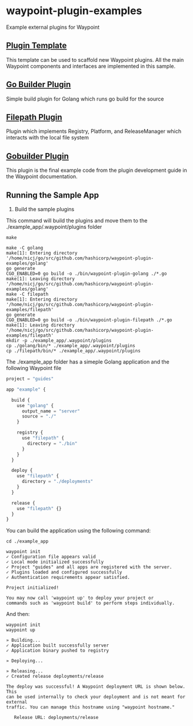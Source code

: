 # waypoint-plugin-examples
Example external plugins for Waypoint

## [Plugin Template](./template)

This template can be used to scaffold new Waypoint plugins. All the main Waypoint components and interfaces are implemented in this sample.

## [Go Builder Plugin](./golang)

Simple build plugin for Golang which runs go build for the source

## [Filepath Plugin](./filepath)

Plugin which implements Registry, Platform, and ReleaseManager which interacts with the local file system

## [Gobuilder Plugin](./gobuilder_final)

This plugin is the final example code from the plugin development guide in the Waypoint documentation.

## Running the Sample App

1. Build the sample plugins

This command will build the plugins and move them to the ./example_app/.waypoint/plugins folder

```shell
make

make -C golang
make[1]: Entering directory '/home/nicj/go/src/github.com/hashicorp/waypoint-plugin-examples/golang'
go generate
CGO_ENABLED=0 go build -o ./bin/waypoint-plugin-golang ./*.go
make[1]: Leaving directory '/home/nicj/go/src/github.com/hashicorp/waypoint-plugin-examples/golang'
make -C filepath
make[1]: Entering directory '/home/nicj/go/src/github.com/hashicorp/waypoint-plugin-examples/filepath'
go generate
CGO_ENABLED=0 go build -o ./bin/waypoint-plugin-filepath ./*.go
make[1]: Leaving directory '/home/nicj/go/src/github.com/hashicorp/waypoint-plugin-examples/filepath'
mkdir -p ./example_app/.waypoint/plugins
cp ./golang/bin/* ./example_app/.waypoint/plugins
cp ./filepath/bin/* ./example_app/.waypoint/plugins
```

The ./example_app folder has a simeple Golang application and the following Waypoint file


```javascript
project = "guides"

app "example" {

  build {
    use "golang" {
      output_name = "server"
      source = "./"
    }

    registry {
      use "filepath" {
        directory = "./bin"
      }
    }
  }

  deploy {
    use "filepath" {
      directory = "./deployments"
    }
  }

  release {
    use "filepath" {}
  }
}
```

You can build the application using the following command:

```shell
cd ./example_app

waypoint init
✓ Configuration file appears valid
✓ Local mode initialized successfully
✓ Project "guides" and all apps are registered with the server.
✓ Plugins loaded and configured successfully
✓ Authentication requirements appear satisfied.

Project initialized!

You may now call 'waypoint up' to deploy your project or
commands such as 'waypoint build' to perform steps individually.
```

And then:

```shell
waypoint init
waypoint up

» Building...
✓ Application built successfully server
✓ Application binary pushed to registry

» Deploying...

» Releasing...
✓ Created release deployments/release

The deploy was successful! A Waypoint deployment URL is shown below. This
can be used internally to check your deployment and is not meant for external
traffic. You can manage this hostname using "waypoint hostname."

   Release URL: deployments/release
```